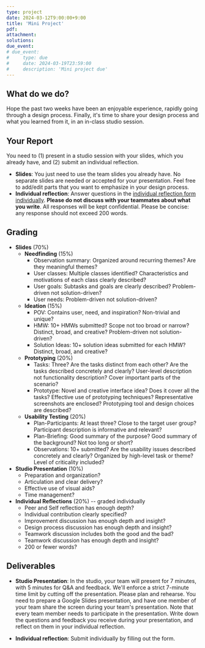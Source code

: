 ```yaml
---
type: project
date: 2024-03-12T9:00:00+9:00
title: 'Mini Project'
pdf:
attachment:
solutions:
due_event: 
# due_event: 
#     type: due
#     date: 2024-03-19T23:59:00
#     description: 'Mini project due'
---
```

## What do we do?
Hope the past two weeks have been an enjoyable experience, rapidly going through a design process. Finally, it's time to share your design process and what you learned from it, in an in-class studio session.
    
## Your Report
You need to (1) present in a studio session with your slides, which you already have, and (2) submit an individual reflection.

* **Slides**: You just need to use the team slides you already have. No separate slides are needed or accepted for your presentation. Feel free to add/edit parts that you want to emphasize in your design process.
* **Individual reflection**: Answer questions in the [individual reflection form individually](https://forms.gle/3fHAzkTbmkLNsWNT6). **Please do not discuss with your teammates about what you write**. All responses will be kept confidential. Please be concise: any response should not exceed 200 words.

## Grading
* **Slides** (70%)
  * **Needfinding** (15%)
    * Observation summary: Organized around recurring themes? Are they meaningful themes?
    * User classes: Multiple classes identified? Characteristics and motivations of each class clearly described?
    * User goals: Subtasks and goals are clearly described? Problem-driven not solution-driven?
    * User needs: Problem-driven not solution-driven?
  * **Ideation** (15%)
    * POV: Contains user, need, and inspiration? Non-trivial and unique?
    * HMW: 10+ HMWs submitted? Scope not too broad or narrow? Distinct, broad, and creative? Problem-driven not solution-driven?
    * Solution Ideas: 10+ solution ideas submitted for each HMW? Distinct, broad, and creative?
  * **Prototyping** (20%)
    * Tasks: Three? Are the tasks distinct from each other? Are the tasks described concretely and clearly? User-level description not functionality description? Cover important parts of the scenario?
    * Prototype: Novel and creative interface idea? Does it cover all the tasks? Effective use of prototyping techniques? Representative screenshots are enclosed? Prototyping tool and design choices are described?
  * **Usability Testing** (20%)
    * Plan-Participants: At least three? Close to the target user group? Participant description is informative and relevant?
    * Plan-Briefing: Good summary of the purpose? Good summary of the background? Not too long or short?
    * Observations: 10+ submitted? Are the usability issues described concretely and clearly? Organized by high-level task or theme? Level of criticality included?
* **Studio Presentation** (10%)
  * Preparation and organization?
  * Articulation and clear delivery?
  * Effective use of visual aids?
  * Time management?
* **Individual Reflections** (20%) -- graded individually
  * Peer and Self reflection has enough depth?
  * Individual contribution clearly specified?
  * Improvement discussion has enough depth and insight?
  * Design process discussion has enough depth and insight?
  * Teamwork discussion includes both the good and the bad?
  * Teamwork discussion has enough depth and insight?
  * 200 or fewer words?

## Deliverables
* **Studio Presentation**: In the studio, your team will present for 7 minutes, with 5 minutes for Q&A and feedback. We'll enforce a strict 7-minute time limit by cutting off the presentation. Please plan and rehearse. You need to prepare a Google Slides presentation, and have one member of your team share the screen during your team's presentation. Note that every team member needs to participate in the presentation. Write down the questions and feedback you receive during your presentation, and reflect on them in your individual reflection.

* **Individual reflection**: Submit individually by filling out the form.